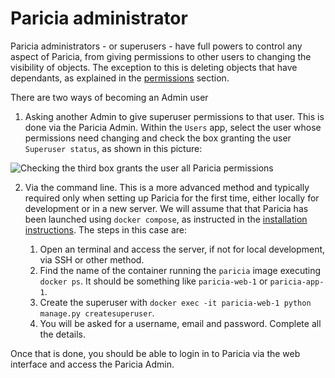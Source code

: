 # Paricia administrator

Paricia administrators - or superusers - have full powers to control any aspect of Paricia, from giving permissions to other users to changing the visibility of objects. The exception to this is deleting objects that have dependants, as explained in the [permissions](./permissions.md) section.

There are two ways of becoming an Admin user

1. Asking another Admin to give superuser permissions to that user. This is done via the Paricia Admin. Within the `Users` app, select the user whose permissions need changing and check the box granting the user `Superuser status`, as shown in this picture:

![Checking the third box grants the user all Paricia permissions](assets/images/superuser.png)

2. Via the command line. This is a more advanced method and typically required only when setting up Paricia for the first time, either locally for development or in a new server. We will assume that that Paricia has been launched using `docker compose`, as instructed in the [installation instructions](./installation.md#docker-deployment). The steps in this case are:

    1. Open an terminal and access the server, if not for local development, via SSH or other method.
    2. Find the name of the container running the `paricia` image executing `docker ps`. It should be something like `paricia-web-1` or `paricia-app-1`.
    3. Create the superuser with `docker exec -it paricia-web-1 python manage.py createsuperuser`.
    4. You will be asked for a username, email and password. Complete all the details.

Once that is done, you should be able to login in to Paricia via the web interface and access the Paricia Admin.
